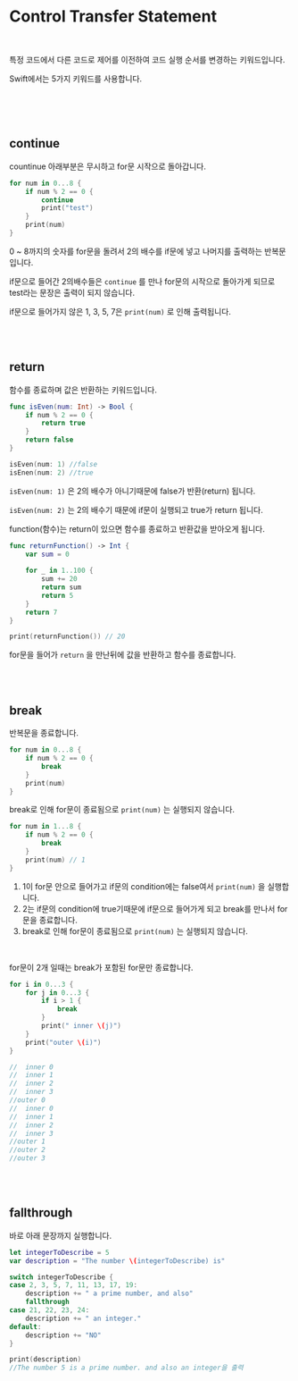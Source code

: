 # Control Transfer Statement

<br>

특정 코드에서 다른 코드로 제어를 이전하여 코드 실행 순서를 변경하는 키워드입니다.

Swift에서는 5가지 키워드를 사용합니다.

<br>

<br>

<br>

## continue

countinue 아래부분은 무시하고 for문 시작으로 돌아갑니다.
```swift
for num in 0...8 {
	if num % 2 == 0 {
    	continue
        print("test") 
    }
    print(num)
}
```

0 ~ 8까지의 숫자를 for문을 돌려서 2의 배수를 if문에 넣고 나머지를 출력하는 반복문입니다.

if문으로 들어간 2의배수들은 `continue` 를 만나 for문의 시작으로 돌아가게 되므로 test라는 문장은 출력이 되지 않습니다.

if문으로 들어가지 않은 1, 3, 5, 7은 `print(num)` 로 인해 출력됩니다.

<br>

<br>

## return

함수를 종료하며 값은 반환하는 키워드입니다.
```swift
func isEven(num: Int) -> Bool {
	if num % 2 == 0 {
    	return true
    }
    return false
}

isEven(num: 1) //false
isEnen(num: 2) //true
```
`isEven(num: 1)` 은 2의 배수가 아니기때문에 false가 반환(return) 됩니다.

`isEven(num: 2)` 는 2의 배수기 때문에 if문이 실행되고 true가 return 됩니다. 

function(함수)는 return이 있으면 함수를 종료하고 반환값을 받아오게 됩니다.

```swift
func returnFunction() -> Int {
	var sum = 0
    
    for _ in 1..100 {
    	sum += 20
   		return sum
		return 5
    }
    return 7
}

print(returnFunction()) // 20
```
for문을 들어가 `return` 을 만난뒤에 값을 반환하고 함수를 종료합니다.

<br>

<br>

## break

반복문을 종료합니다.
```swift
for num in 0...8 {
	if num % 2 == 0 {
    	break
    }
    print(num)
}
```
break로 인해 for문이 종료됨으로 `print(num)` 는 실행되지 않습니다.

```swift
for num in 1...8 {
	if num % 2 == 0 {
    	break
    }
    print(num) // 1
}
```

1. 1이 for문 안으로 들어가고 if문의 condition에는 false여서 `print(num)` 을 실행합니다.
2. 2는 if문의 condition에 true기때문에 if문으로 들어가게 되고 break를 만나서 for문을 종료합니다.
3. break로 인해 for문이 종료됨으로 `print(num)` 는 실행되지 않습니다.

<br>

for문이 2개 일때는 break가 포함된 for문만 종료합니다.

```swift
for i in 0...3 {
	for j in 0...3 {
		if i > 1 {
        	break
        }
        print(" inner \(j)") 
    }
    print("outer \(i)") 
}

//  inner 0
//  inner 1
//  inner 2
//  inner 3
//outer 0
//  inner 0
//  inner 1
//  inner 2
//  inner 3
//outer 1
//outer 2
//outer 3
```

<br>

<br>

## fallthrough

바로 아래 문장까지 실행합니다.

```swift
let integerToDescribe = 5
var description = "The number \(integerToDescribe) is"

switch integerToDescribe {
case 2, 3, 5, 7, 11, 13, 17, 19:
    description += " a prime number, and also"
    fallthrough
case 21, 22, 23, 24:
    description += " an integer."
default:
    description += "NO"
}

print(description)
//The number 5 is a prime number. and also an integer을 출력
```

<br>

<br>







